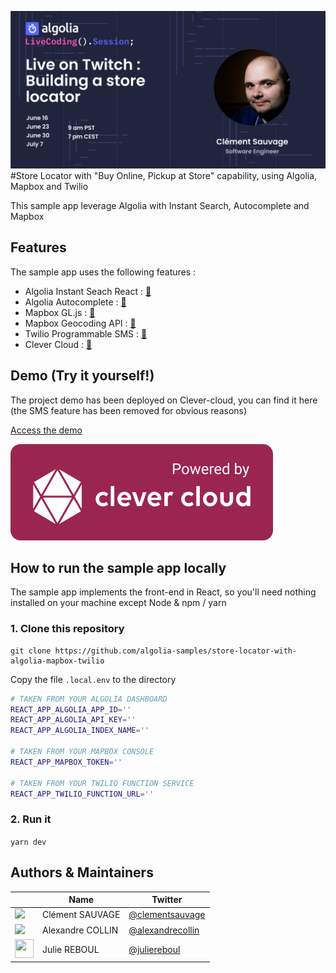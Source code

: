 ![](./git_assets/cover.png)
#Store Locator with "Buy Online, Pickup at Store" capability, using Algolia, Mapbox and Twilio

This sample app leverage Algolia with Instant Search, Autocomplete and Mapbox

## Features

The sample app uses the following features :

- Algolia Instant Seach React : [📘](https://www.algolia.com/doc/guides/building-search-ui/what-is-instantsearch/react/)
- Algolia Autocomplete : [📘](https://alg.li/autocomplete)
- Mapbox GL.js : [📗](https://docs.mapbox.com/mapbox-gl-js/api/)
- Mapbox Geocoding API : [📗](https://docs.mapbox.com/api/search/geocoding/)
- Twilio Programmable SMS : [📕](https://www.twilio.com/sms)  
- Clever Cloud : [📙](https://www.clever-cloud.com/en/)

## Demo (Try it yourself!)

The project demo has been deployed on Clever-cloud, you can find it here (the SMS feature has been removed for obvious reasons)

[Access the demo](https://algolia-store-locator.cleverapps.io/)

![](./git_assets/powered_by.svg)

## How to run the sample app locally

The sample app implements the front-end in React, so you'll need nothing installed on your machine except Node & npm / yarn

### 1. Clone this repository

```
git clone https://github.com/algolia-samples/store-locator-with-algolia-mapbox-twilio
```

Copy the file `.local.env` to the directory 

```bash
# TAKEN FROM YOUR ALGOLIA DASHBOARD 
REACT_APP_ALGOLIA_APP_ID='' 
REACT_APP_ALGOLIA_API_KEY=''
REACT_APP_ALGOLIA_INDEX_NAME=''

# TAKEN FROM YOUR MAPBOX CONSOLE
REACT_APP_MAPBOX_TOKEN=''

# TAKEN FROM YOUR TWILIO FUNCTION SERVICE
REACT_APP_TWILIO_FUNCTION_URL=''
```

### 2. Run it 

`yarn dev`



## Authors & Maintainers 

| | Name | Twitter |
| ---| --- | --- |
|![](https://github.com/csauvage.png?size=30)| Clément SAUVAGE | [@clementsauvage](https://twitter.com/clementsauvage) |
|![](https://github.com/seafoox.png?size=30)| Alexandre COLLIN | [@alexandrecollin](https://twitter.com/alexandrecollin) |
|<img src="https://unavatar.vercel.app/twitter/juliereboul" width="30" height="30">| Julie REBOUL | [@juliereboul](https://twitter.com/juliereboul) |




